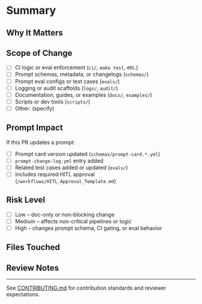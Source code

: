 # Summary

<!-- What does this PR change? Focus on artifact structure, usability, reproducibility, or governance. -->

## Why It Matters

<!-- Describe why this change is necessary. Link it to PromptOps maturity, licensing leverage, or developer onboarding. -->

## Scope of Change

- [ ] CI logic or eval enforcement (`ci/`, `make test`, etc.)
- [ ] Prompt schemas, metadata, or changelogs (`schemas/`)
- [ ] Prompt eval configs or test cases (`evals/`)
- [ ] Logging or audit scaffolds (`logs/`, `audit/`)
- [ ] Documentation, guides, or examples (`docs/`, `examples/`)
- [ ] Scripts or dev tools (`scripts/`)
- [ ] Other: (specify)

## Prompt Impact

If this PR updates a prompt:

- [ ] Prompt card version updated (`schemas/prompt-card.*.yml`)
- [ ] `prompt-change-log.yml` entry added
- [ ] Related test cases added or updated (`evals/`)
- [ ] Includes required HITL approval (`/workflows/HITL_Approval_Template.md`)

## Risk Level

- [ ] Low – doc-only or non-blocking change
- [ ] Medium – affects non-critical pipelines or logic
- [ ] High – changes prompt schema, CI gating, or eval behavior

## Files Touched

<!-- List major folders/files updated -->

## Review Notes

<!-- Anything the reviewer should focus on? Backward compatibility? Risk level? -->

---

See [CONTRIBUTING.md](../CONTRIBUTING.md) for contribution standards and reviewer expectations.
